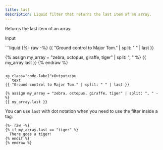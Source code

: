 ```yaml
---
title: last
description: Liquid filter that returns the last item of an array.
---
```


Returns the last item of an array.

<p class="code-label">Input</p>
```liquid
{%- raw -%}
{{ "Ground control to Major Tom." | split: " " | last }}

{% assign my_array = "zebra, octopus, giraffe, tiger" | split: ", " %}
{{ my_array.last }}
{% endraw %}
```

<p class="code-label">Output</p>
```text
{{ "Ground control to Major Tom." | split: " " | last }}

{% assign my_array = "zebra, octopus, giraffe, tiger" | split: ", " -%}
{{ my_array.last }}
```

You can use `last` with dot notation when you need to use the filter inside a tag:

```liquid
{%- raw -%}
{% if my_array.last == "tiger" %}
  There goes a tiger!
{% endif %}
{% endraw %}
```
